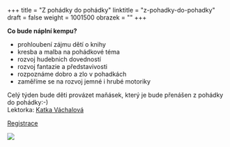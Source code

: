 +++
title = "Z pohádky do pohádky"
linktitle = "z-pohadky-do-pohadky"
draft = false
weight = 1001500
obrazek = ""
+++

**Co bude náplní kempu?**

* prohloubení zájmu dětí o knihy
* kresba a malba na pohádkové téma
* rozvoj hudebnich dovedností
* rozvoj fantazie a představivosti
* rozpoznáme dobro a zlo v pohadkách
* zaměříme se na rozvoj jemné i hrubé motoriky

Celý týden bude děti provázet maňásek, který je bude přenášen z pohádky do pohádky:-)  
Lektorka: [Katka Váchalová](https://brezanek.webooker.eu/Courses/Register/124226?returnUrl=Courses&tabName=detail)

[Registrace](https://brezanek.webooker.eu/Actions/Register/124677?returnUrl=Actions&tabName=detail)

![](/assets/media/leto_kemp.jpg)

